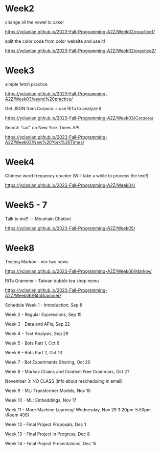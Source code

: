# Week2

change all the vowel to cake!

https://yclanlan.github.io/2023-Fall-Programming-A2Z/Week02/practice1/

split the color code from color website and use it!

https://yclanlan.github.io/2023-Fall-Programming-A2Z/Week02/practice2/

# Week3

simple fetch practice

https://yclanlan.github.io/2023-Fall-Programming-A2Z/Week03/async%20practice/

Get JSON from Corpora + use RiTa to analyze it

https://yclanlan.github.io/2023-Fall-Programming-A2Z/Week03/Corpora/

Search "cat" on New York Times API

https://yclanlan.github.io/2023-Fall-Programming-A2Z/Week03/New%20York%20Times/

# Week4

Chinese word frequency counter
(Will take a while to process the text!)

https://yclanlan.github.io/2023-Fall-Programming-A2Z/Week04/ 


# Week5 - 7

Talk to me!! -- Mountain Chatbot

https://yclanlan.github.io/2023-Fall-Programming-A2Z/Week05/

# Week8

Testing Markov - mix two news

https://yclanlan.github.io/2023-Fall-Programming-A2Z/Week06/Markov/


RiTa Grammer - Taiwan bubble tea shop menu

https://yclanlan.github.io/2023-Fall-Programming-A2Z/Week06/RitaGrammer/


Schedule
Week 1 - Introduction, Sep 8

Week 2 - Regular Expressions, Sep 15

Week 3 - Data and APIs, Sep 22

Week 4 - Text Analysis, Sep 29

Week 5 - Bots Part 1, Oct 6

Week 6 - Bots Part 2, Oct 13

Week 7 - Bot Experiments Sharing, Oct 20

Week 8 - Markov Chains and Context-Free Grammars, Oct 27

November 3: NO CLASS (info about rescheduling in email)

Week 9 - ML: Transformer Models, Nov 10

Week 10 - ML: Embeddings, Nov 17

Week 11 - More Machine Learning! Wednesday, Nov 29 3:20pm-5:50pm (Room 409)

Week 12 - Final Project Proposals, Dec 1

Week 13 - Final Project in Progress, Dec 8

Week 14 - Final Project Presentations, Dec 15
